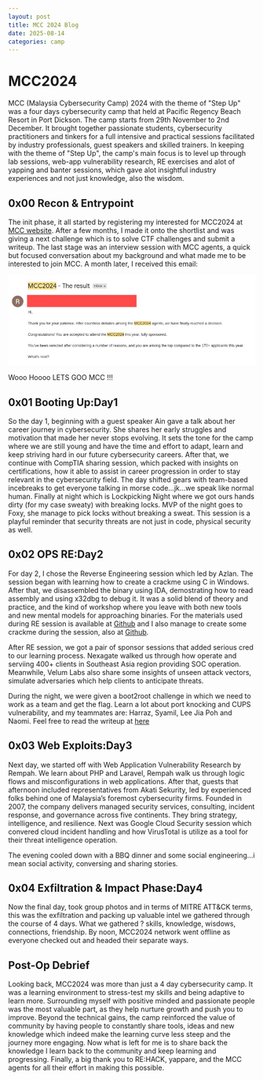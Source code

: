 ```yaml
---
layout: post
title: MCC 2024 Blog 
date: 2025-08-14
categories: camp
---
```


# MCC2024 
MCC (Malaysia Cybersecurity Camp) 2024 with the theme of "Step Up" was a four days cybersecurity camp that held at Pacific Regency Beach Resort in Port Dickson. The camp starts from 29th November to 2nd December. It brought together passionate students, cybersecurity practitioners and tinkers for a full intensive and practical sessions facilitated by industry professionals, guest speakers and skilled trainers. In keeping with the theme of "Step Up", the camp's main focus is to level up through lab sessions, web-app vulnerability research, RE exercises and alot of yapping and banter sessions, which gave alot insightful industry experiences and not just knowledge, also the wisdom.  

## 0x00 Recon & Entrypoint 
The init phase, it all started by registering my interested for MCC2024 at [MCC website](https://cybercamp.my/mcc2024-step-up/). After a few months, I made it onto the shortlist and was giving a next challenge which is to solve CTF challenges and submit a writeup. The last stage was an interview session with MCC agents, a quick but focused conversation about my background and what made me to be interested to join MCC. A month later, I received this email: 

![email](/images/2025-08-14/email.png)

Wooo Hoooo LETS GOO MCC !!!

## 0x01 Booting Up:Day1 

So the day 1, beginning with a guest speaker Ain gave a talk about her career journey in cybersecurity. She shares her early struggles and motivation that made her never stops evolving. It sets the tone for the camp where we are still young and have the time and effort to adapt, learn and keep striving hard in our future cybersecurity careers. After that, we continue with CompTIA sharing session, which packed with insights on certifications, how it able to assist in career progression in order to stay relevant in the cybersecurity field. The day shifted gears with team-based incebreaks to get everyone talking in morse code...jk...we speak like normal human. Finally at night which is Lockpicking Night where we got ours hands dirty (for my case sweaty) with breaking locks. MVP of the night goes to Foxy, she manage to pick locks without breaking a sweat. This session is a playful reminder that security threats are not just in code, physical security as well.

## 0x02 OPS RE:Day2 

For day 2, I chose the Reverse Engineering session which led by Azlan. The session began with learning how to create a crackme using C in Windows. After that, we disassembled the binary using IDA, demostrating how to read assembly and using x32dbg to debug it. It was a solid blend of theory and practice, and the kind of workshop where you leave with both new tools and new mental models for approaching binaries. For the materials used during RE session is available at [Github](https://github.com/rehackxyz/MCC/tree/main/MCC2024/RE%20-%20Azlan) and I also manage to create some crackme during the session, also at [Github](https://github.com/shreethaar/MCC2024-Challs/tree/main/Reverse-Engineering-Workshop). 

After RE session, we got a pair of sponsor sessions that added serious cred to our learning process. Nexagate walked us through how operate and serviing 400+ clients in Southeast Asia region providing SOC operation. Meanwhile, Velum Labs also share some insights of unseen attack vectors, simulate adversaries which help clients to anticipate threats. 

During the night, we were given a boot2root challenge in which we need to work as a team and get the flag. Learn a lot about port knocking and CUPS vulnerability, and my teammates are: Harraz, Syamil, Lee Jia Poh and Naomi. Feel free to read the writeup at [here](https://github.com/shreethaar/MCC2024-Challs/blob/main/Box-Challenge/Writeup%20for%20Box%20Challenge%20from%20Group%20El-Machete.md)

## 0x03 Web Exploits:Day3

Next day, we started off with Web Application Vulnerability Research by Rempah. We learn about PHP and Laravel, Rempah walk us through logic flows and misconfigurations in web applications. After that, guests that afternoon included representatives from Akati Sekurity, led by experienced folks behind one of Malaysia’s foremost cybersecurity firms. Founded in 2007, the company delivers managed security services, consulting, incident response, and governance across five continents. They bring strategy, intelligence, and resilience. Next was Google Cloud Security session which convered cloud incident handling and how VirusTotal is utilize as a tool for their threat intelligence operation. 

The evening cooled down with a BBQ dinner and some social engineering...i mean social activity, conversing and sharing stories. 

## 0x04 Exfiltration & Impact Phase:Day4 

Now the final day, took group photos and in terms of MITRE ATT&CK terms, this was the exfiltration and packing up valuable intel we gathered through the course of 4 days. What we gathered ? skills, knowledge, wisdows, connections, friendship. By noon, MCC2024 network went offline as everyone checked out and headed their separate ways. 

## Post-Op Debrief 

Looking back, MCC2024 was more than just a 4 day cybersecurity camp. It was a learning environment to stress-test my skills and being adaptive to learn more. Surrounding myself with positive minded and passionate people was the most valuable part, as they help nurture growth and push you to improve. Beyond the technical gains, the camp reinforced the value of community by having people to constantly share tools, ideas and new knowledge which indeed make the learning curve less steep and the journey more engaging. Now what is left for me is to share back the knowledge I learn back to the community and keep learning and progressing. Finally, a big thank you to RE:HACK, yappare, and the MCC agents for all their effort in making this possible.
